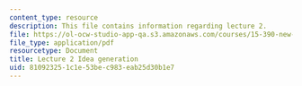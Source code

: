```yaml
---
content_type: resource
description: This file contains information regarding lecture 2.
file: https://ol-ocw-studio-app-qa.s3.amazonaws.com/courses/15-390-new-enterprises-spring-2013/810923251c1e53bec983eab25d30b1e7_MIT15_390S13_lec02.pdf
file_type: application/pdf
resourcetype: Document
title: Lecture 2 Idea generation
uid: 81092325-1c1e-53be-c983-eab25d30b1e7
---
```


